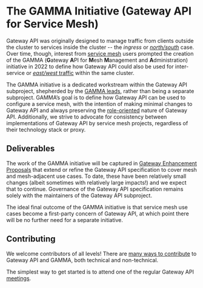 # The GAMMA Initiative (Gateway API for Service Mesh)

Gateway API was originally designed to manage traffic from clients outside the
cluster to services inside the cluster -- the _ingress_ or
[_north/south_][north/south traffic] case. Over time, though, interest from
[service mesh] users prompted the creation of the GAMMA (**G**ateway **A**PI for
**M**esh **M**anagement and **A**dministration) initiative in 2022 to define how
Gateway API could also be used for inter-service or [_east/west_
traffic][east/west traffic] within the same cluster.

The GAMMA initiative is a dedicated workstream within the Gateway API
subproject, shepherded by the [GAMMA leads], rather than being a separate
subproject. GAMMA’s goal is to define how Gateway API can be used to configure
a service mesh, with the intention of making minimal changes to Gateway API and
always preserving the [role-oriented] nature of Gateway API. Additionally, we
strive to advocate for consistency between implementations of Gateway API by
service mesh projects, regardless of their technology stack or proxy.

## Deliverables

The work of the GAMMA initiative will be captured in [Gateway Enhancement
Proposals][geps] that extend or refine the Gateway API specification to cover
mesh and mesh-adjacent use cases. To date, these have been relatively small
changes (albeit sometimes with relatively large impacts!) and we expect that to
continue. Governance of the Gateway API specification remains solely with the
maintainers of the Gateway API subproject.

The ideal final outcome of the GAMMA initiative is that service mesh use cases
become a first-party concern of Gateway API, at which point there will be no
further need for a separate initiative.

## Contributing

We welcome contributors of all levels! There are [many ways to
contribute][contributor-ladder] to Gateway API and GAMMA, both technical and
non-technical.

The simplest way to get started is to attend one of the regular Gateway API
[meetings].

[north/south traffic]:../concepts/glossary.md#northsouth-traffic
[service mesh]:../concepts/glossary.md#service-mesh
[east/west traffic]:../concepts/glossary.md#eastwest-traffic
[role-oriented]:../concepts/roles-and-personas.md
[geps]:../geps/overview.md
[contributor-ladder]:../contributing/contributor-ladder.md
[meetings]:../contributing/index.md/#meetings
[GAMMA leads]:https://github.com/kubernetes-sigs/gateway-api/blob/main/OWNERS_ALIASES#L23
